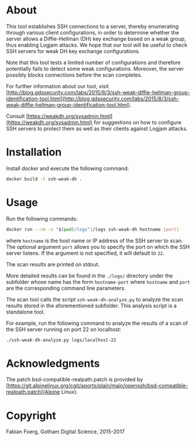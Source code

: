 # About

This tool establishes SSH connections to a server, thereby enumerating through
various client configurations, in order to determine whether the server allows
a Diffie-Hellman (DH) key exchange based on a weak group, thus enabling Logjam
attacks.  We hope that our tool will be useful to check SSH servers for weak DH
key exchange configurations.

Note that this tool tests a limited number of configurations and therefore
potentially fails to detect some weak configurations. Moreover, the server
possibly blocks connections before the scan completes.

For further information about our tool, visit
[http://blog.gdssecurity.com/labs/2015/8/3/ssh-weak-diffie-hellman-group-identification-tool.html](http://blog.gdssecurity.com/labs/2015/8/3/ssh-weak-diffie-hellman-group-identification-tool.html).

Consult [https://weakdh.org/sysadmin.html](https://weakdh.org/sysadmin.html)
for suggestions on how to configure SSH servers to protect them as well as
their clients against Logjam attacks.

# Installation

Install docker and execute the following command:
```bash
docker build -t ssh-weak-dh .
```

# Usage

Run the following commands:
```bash
docker run --rm -v "$(pwd)/logs":/logs ssh-weak-dh hostname [port]
```
where `hostname` is the host name or IP address of the SSH server to scan. The
optional argument `port` allows you to specify the port on which the SSH server
listens. If the argument is not specified, it will default to `22`.

The scan results are printed on stdout.

More detailed results can be found in the `./logs/` directory under the
subfolder whose name has the form `hostname-port` where `hostname` and `port`
are the corresponding command line parameters.

The scan tool calls the script `ssh-weak-dh-analyze.py` to analyze the scan
results stored in the aforementioned subfolder.  This analysis script is a
standalone tool.

For example, run the following command to analyze the results of a scan of the
SSH server running on port 22 on localhost:
```bash
./ssh-weak-dh-analyze.py logs/localhost-22
```

# Acknowledgments

The patch bsd-compatible-realpath.patch is provided by [https://git.alpinelinux.org/cgit/aports/plain/main/openssh/bsd-compatible-realpath.patch](Alpine Linux).

# Copyright

Fabian Foerg, Gotham Digital Science, 2015-2017


